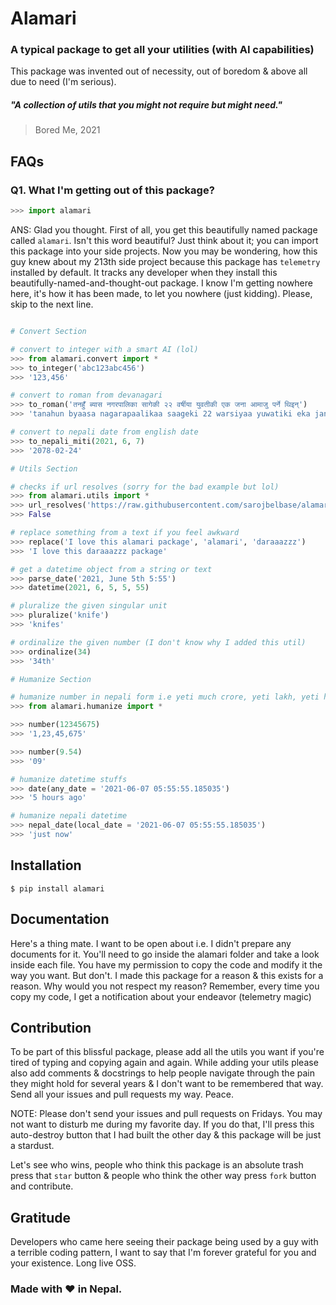 # Alamari

### A typical package to get all your utilities (with AI capabilities)

This package was invented out of necessity, out of boredom & above all due to need (I'm serious).

##### "A collection of utils that you might not require but might need."

> Bored Me, 2021

## FAQs

### Q1. What I'm getting out of this package?

```python
>>> import alamari
```

ANS: Glad you thought. First of all, you get this beautifully named package called `alamari`. Isn't this word beautiful? Just think about it; you can import this package into your side projects. Now you may be wondering, how this guy knew about my 213th side project because this package has `telemetry` installed by default. It tracks any developer when they install this beautifully-named-and-thought-out package. I know I'm getting nowhere here, it's how it has been made, to let you nowhere (just kidding). Please, skip to the next line.

```python

# Convert Section

# convert to integer with a smart AI (lol)
>>> from alamari.convert import *
>>> to_integer('abc123abc456')
>>> '123,456'

# convert to roman from devanagari
>>> to_roman('तनहुँ ब्यास नगरपालिका सागेकी २२ वर्षीया युवतीकी एक जना आमाजु पर्ने थिइन्')
>>> 'tanahun byaasa nagarapaalikaa saageki 22 warsiyaa yuwatiki eka janaa amaaju parne thiin'

# convert to nepali date from english date
>>> to_nepali_miti(2021, 6, 7)
>>> '2078-02-24'

# Utils Section

# checks if url resolves (sorry for the bad example but lol)
>>> from alamari.utils import *
>>> url_resolves('https://raw.githubusercontent.com/sarojbelbase/alamari/master/README.md')
>>> False

# replace something from a text if you feel awkward
>>> replace('I love this alamari package', 'alamari', 'daraaazzz')
>>> 'I love this daraaazzz package'

# get a datetime object from a string or text
>>> parse_date('2021, June 5th 5:55')
>>> datetime(2021, 6, 5, 5, 55)

# pluralize the given singular unit
>>> pluralize('knife')
>>> 'knifes'

# ordinalize the given number (I don't know why I added this util)
>>> ordinalize(34)
>>> '34th'

# Humanize Section

# humanize number in nepali form i.e yeti much crore, yeti lakh, yeti hajar YK
>>> from alamari.humanize import *

>>> number(12345675)
>>> '1,23,45,675'

>>> number(9.54)
>>> '09'

# humanize datetime stuffs
>>> date(any_date = '2021-06-07 05:55:55.185035')
>>> '5 hours ago'

# humanize nepali datetime
>>> nepal_date(local_date = '2021-06-07 05:55:55.185035')
>>> 'just now'
```

## Installation

```shell
$ pip install alamari
```

## Documentation

Here's a thing mate. I want to be open about i.e. I didn't prepare any documents for it. You'll need to go inside the alamari folder and take a look inside each file. You have my permission to copy the code and modify it the way you want. But don't. I made this package for a reason & this exists for a reason. Why would you not respect my reason? Remember, every time you copy my code, I get a notification about your endeavor (telemetry magic)

## Contribution

To be part of this blissful package, please add all the utils you want if you're tired of typing and copying again and again. While adding your utils please also add comments & docstrings to help people navigate through the pain they might hold for several years & I don't want to be remembered that way. Send all your issues and pull requests my way. Peace.

NOTE: Please don't send your issues and pull requests on Fridays. You may not want to disturb me during my favorite day. If you do that, I'll press this auto-destroy button that I had built the other day & this package will be just a stardust.

Let's see who wins, people who think this package is an absolute trash press that `star` button & people who think the other way press `fork` button and contribute.

## Gratitude

Developers who came here seeing their package being used by a guy with a terrible coding pattern, I want to say that I'm forever grateful for you and your existence. Long live OSS.

### Made with ❤️ in Nepal.
